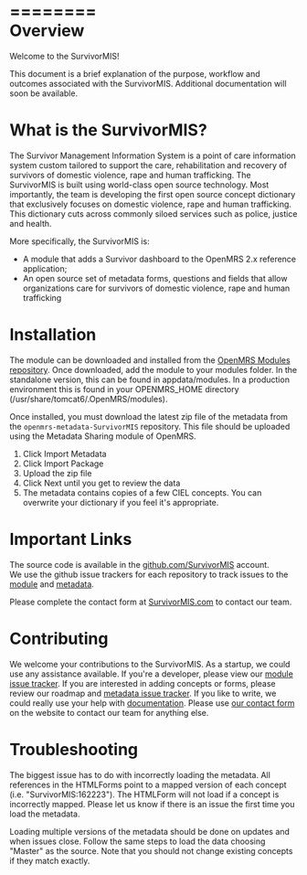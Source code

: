 ========  
Overview  
========  

Welcome to the SurvivorMIS!

This document is a brief explanation of the purpose, workflow and outcomes associated with the SurvivorMIS. Additional documentation will soon be available.

What is the SurvivorMIS?
========================

The Survivor Management Information System is a point of care information system custom tailored to support the care, rehabilitation and recovery of survivors of domestic violence, rape and human trafficking. The SurvivorMIS is built using world-class open source technology. Most importantly, the team is developing the first open source concept dictionary that exclusively focuses on domestic violence, rape and human trafficking. This dictionary cuts across commonly siloed services such as police, justice and health.

More specifically, the SurvivorMIS is:  
- A module that adds a Survivor dashboard to the OpenMRS 2.x reference application;  
- An open source set of metadata forms, questions and fields that allow organizations care for survivors of domestic violence, rape and human trafficking  

Installation
============
The module can be downloaded and installed from the [OpenMRS Modules repository](https://modules.openmrs.org/#/show/198/). Once downloaded, add the module to your modules folder. In the standalone version, this can be found in appdata/modules. In a production environment this is found in your OPENMRS_HOME directory (/usr/share/tomcat6/.OpenMRS/modules).

Once installed, you must download the latest zip file of the metadata from the `openmrs-metadata-SurvivorMIS` repository. This file should be uploaded using the Metadata Sharing module of OpenMRS.  
1) Click Import Metadata  
2) Click Import Package  
3) Upload the zip file  
4) Click Next until you get to review the data  
5) The metadata contains copies of a few CIEL concepts. You can overwrite your dictionary if you feel it's appropriate.   

Important Links
===============
The source code is available in the [github.com/SurvivorMIS](https://github.com/SurvivorMIS/) account.  
We use the github issue trackers for each repository to track issues to the [module](https://github.com/SurvivorMIS/openmrs-module-SurvivorMIS/issues) and [metadata](https://github.com/SurvivorMIS/openmrs-metadata-SurvivorMIS/issues).  

Please complete the contact form at [SurvivorMIS.com](http://suriviormis.com) to contact our team.  

Contributing
============
We welcome your contributions to the SurvivorMIS. As a startup, we could use any assistance available. If you're a developer, please view our [module issue tracker](https://github.com/SurvivorMIS/openmrs-module-SurvivorMIS/issues). If you are interested in adding concepts or forms, please review our roadmap and [metadata issue tracker](https://github.com/SurvivorMIS/openmrs-metadata-SurvivorMIS/issues). If you like to write, we could really use your help with [documentation](http://docs.survivormis.com). Please use [our contact form](http://suriviormis.com) on the website to contact our team for anything else.

Troubleshooting
===============
The biggest issue has to do with incorrectly loading the metadata. All references in the HTMLForms point to a mapped version of each concept (i.e. "SurvivorMIS:162223"). The HTMLForm will not load if a concept is incorrectly mapped. Please let us know if there is an issue the first time you load the metadata.  

Loading multiple versions of the metadata should be done on updates and when issues close. Follow the same steps to load the data choosing "Master" as the source. Note that you should not change existing concepts if they match exactly.
